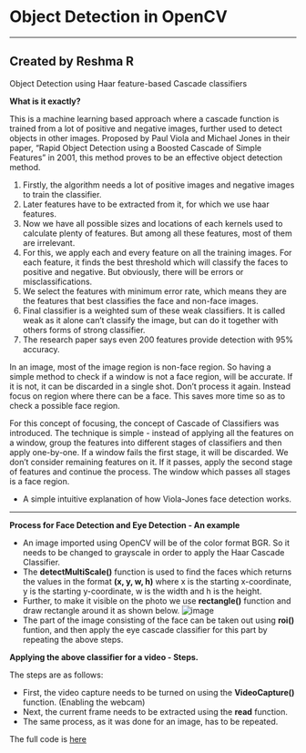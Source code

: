 # Object Detection in OpenCV

---

## Created by Reshma R

 Object Detection using Haar feature-based Cascade classifiers

**What is it exactly?**

This is a machine learning based approach where a cascade function is trained from a lot of positive and negative images, further used to detect objects in other images. Proposed by Paul Viola and Michael Jones in their paper, “Rapid Object Detection using a Boosted Cascade of Simple Features” in 2001, this method proves to be an effective object detection method. 

1. Firstly, the algorithm needs a lot of positive images and negative images to train the classifier. 
2. Later features have to be extracted from it, for which we use haar features.
3. Now we have all possible sizes and locations of each kernels used to calculate plenty of features. But among all these features, most of them are irrelevant. 
4. For this, we apply each and every feature on all the training images. For each feature, it finds the best threshold which will classify the faces to positive and negative. But obviously, there will be errors or misclassifications. 
5. We select the features with minimum error rate, which means they are the features that best classifies the face and non-face images.
6. Final classifier is a weighted sum of these weak classifiers. It is called weak as it alone can’t classify the image, but can do it together with others forms of strong classifier. 
7. The research paper says even 200 features provide detection with 95% accuracy. 

In an image, most of the image region is non-face region. So having a simple method to check if a window is not a face region, will be accurate. If it is not, it can be discarded in a single shot. Don’t process it again. Instead focus on region where there can be a face. This saves more time so as to check a possible face region. 

For this concept of focusing, the concept of Cascade of Classifiers was introduced. The technique is simple - instead of applying all the features on a window, group the features into different stages of classifiers and then apply one-by-one. If a window fails the first stage, it will be discarded. We don’t consider remaining features on it. If it passes, apply the second stage of features and continue the process. The window which passes all stages is a face region.

- A simple intuitive explanation of how Viola-Jones face detection works.

---

**Process for Face Detection and Eye Detection - An example**

* An image imported using OpenCV will be of the color format BGR. So it needs to be changed to grayscale in order to apply the Haar Cascade Classifier.
* The **detectMultiScale()** function is used to find the faces which returns the values in the format **(x, y, w, h)** where x is the starting x-coordinate, y is the starting y-coordinate, w is the width and h is the height.
* Further, to make it visible on the photo we use **rectangle()** function and draw rectangle around it as shown below.
  ![image](https://encrypted-tbn0.gstatic.com/images?q=tbn%3AANd9GcTF9LipPzwRM-yh3DO7tNk4hHgB6MHmVKtorg&usqp=CAU)
* The part of the image consisting of the face can be taken out using **roi()** funtion, and then apply the eye cascade classifier for this part by repeating the above steps.


**Applying the above classifier for a video - Steps.**

The steps are as follows:
* First, the video capture needs to be turned on using the **VideoCapture()** function. (Enabling the webcam)
* Next, the current frame needs to be extracted using the **read** function.
* The same process, as it was done for an image, has to be repeated.


The full code is [here](https://github.com/RechRaj/Open-contributions/blob/master/Reshma.R_OpenCV/Reshma.R_ObjectDetection_OpenCV.ipynb)
